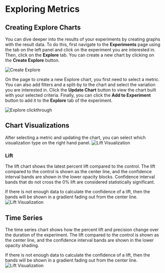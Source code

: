 # Exploring Metrics

## Creating Explore Charts
You can dive deeper into the results of your experiments by creating graphs with the result data. To do this, first navigate to the **Experiments** page using the tab on the left panel and click on the experiment you are interested in. Then, click on the **Explore** tab. You can create a new chart by clicking on the **Create Explore** button.

![Create Explore](/img/measuring-experiments/create-explore-button.png)

On the page to create a new Explore chart, you first need to select a metric. You can also add filters and a split-by to the chart and select the variation you are interested in. Click the **Update Chart** button to view the chart built with your selected criteria. Finally, you can click the **Add to Experiment** button to add it to the **Explore** tab of the experiment.

![Explore clickthrough](/img/measuring-experiments/explores_clickthrough.gif)

## Chart Visualizations
After selecting a metric and updating the chart, you can select which visualization type on the right hand panel.
![Lift Visualization](/img/measuring-experiments/explore-select-viz.png)

### Lift
 The lift chart shows the latest percent lift compared to the control. The lift compared to the control is shown as the center line, and the confidence interval bands are shown in the lower opacity blocks. Confidence interval bands that do not cross the 0% lift are considered statistically significant. 

If there is not enough data to calculate the confidence of a lift, then the bands will be shown in a gradient fading out from the center line.
![Lift Visualization](/img/measuring-experiments/explore-lift-viz.png)

## Time Series
The time series chart shows how the percent lift and precision change over the duration of the experiment. The lift compared to the control is shown as the center line, and the confidence interval bands are shown in the lower opacity shading. 

If there is not enough data to calculate the confidence of a lift, then the bands will be shown in a gradient fading out from the center line.
![Lift Visualization](/img/measuring-experiments/explore-viz-time-series.png)
